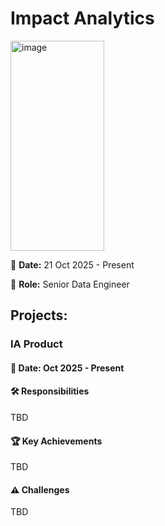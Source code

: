 # Impact Analytics

<img width="150" height="336" alt="image" src="https://github.com/user-attachments/assets/a12eac82-e802-420f-a38e-9d879ef6d5e5" />

📅 **Date:** 21 Oct 2025 - Present

👤 **Role:** Senior Data Engineer

## Projects:

### **IA Product**

#### 📅 **Date:** Oct 2025 - Present
#### **🛠 Responsibilities**
TBD

#### **🏆 Key Achievements**
TBD

#### **⚠ Challenges**
TBD
